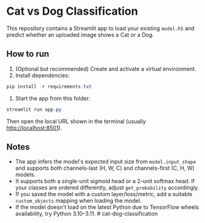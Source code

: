 # Cat vs Dog Classification

This repository contains a Streamlit app to load your existing `model.h5` and predict whether an uploaded image shows a Cat or a Dog.

## How to run

1. (Optional but recommended) Create and activate a virtual environment.
2. Install dependencies:

```powershell
pip install -r requirements.txt
```

1. Start the app from this folder:

```powershell
streamlit run app.py
```

Then open the local URL shown in the terminal (usually <http://localhost:8501>).

## Notes

- The app infers the model's expected input size from `model.input_shape` and supports both channels-last (H, W, C) and channels-first (C, H, W) models.
- It supports both a single-unit sigmoid head or a 2-unit softmax head. If your classes are ordered differently, adjust `get_probability` accordingly.
- If you saved the model with a custom layer/loss/metric, add a suitable `custom_objects` mapping when loading the model.
- If the model doesn't load on the latest Python due to TensorFlow wheels availability, try Python 3.10–3.11.
#   c a t - d o g - c l a s s i f i c a t i o n  
 